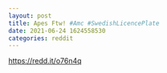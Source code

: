 ```yaml
--- 
layout: post 
title: Apes Ftw! #Amc #SwedishLicencePlate 
date: 2021-06-24 1624558530 
categories: reddit 
--- 
```

https://redd.it/o76n4q